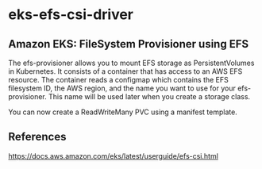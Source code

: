 # eks-efs-csi-driver


## Amazon EKS: FileSystem Provisioner using EFS
The efs-provisioner allows you to mount EFS storage as PersistentVolumes in Kubernetes. It consists of a container that has access to an AWS EFS resource. The container reads a configmap which contains the EFS filesystem ID, the AWS region, and the name you want to use for your efs-provisioner. This name will be used later when you create a storage class.

You can now create a ReadWriteMany PVC using a manifest template.




## References

https://docs.aws.amazon.com/eks/latest/userguide/efs-csi.html
